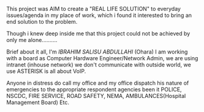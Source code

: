 This project was AIM to create a "REAL LIFE SOLUTION"  to everyday issues/agenda 
in my place of work, which i found it interested to bring an end solution
to the problem.

Though i knew deep inside me that this project could not be achieved by only me
alone..........

Brief about it all, I'm _*IBRAHIM SALISU ABDULLAHI*_ (Ohara) I am  working with a 
board as Computer Hardware Engineer/Network Admin, we are using intranet
(inhouse network) we don't communicate with outside world, we use ASTERISK is all
about VoIP.

Anyone in distress do call my office and my office dispatch his nature of emergencies 
to the appropriate respondent agencies been it POLICE, NSCDC, FIRE SERVICE, ROAD SAFETY, 
NEMA, AMBULANCES(Hospital Management Board) Etc. 
